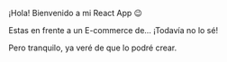 ¡Hola! Bienvenido a mi React App 😉

Estas en frente a un E-commerce de... ¡Todavía no lo sé! 

Pero tranquilo, ya veré de que lo podré crear.
